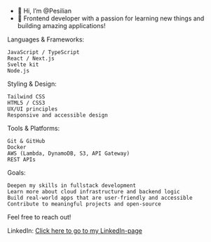 - 👋 Hi, I’m @Pesilian
- 🌱 Frontend developer with a passion for learning new things and building amazing applications!

Languages & Frameworks:

    JavaScript / TypeScript
    React / Next.js
    Svelte kit
    Node.js

Styling & Design:

    Tailwind CSS
    HTML5 / CSS3
    UX/UI principles
    Responsive and accessible design

Tools & Platforms:

    Git & GitHub
    Docker
    AWS (Lambda, DynamoDB, S3, API Gateway)
    REST APIs


Goals:

    Deepen my skills in fullstack development
    Learn more about cloud infrastructure and backend logic
    Build real-world apps that are user-friendly and accessible
    Contribute to meaningful projects and open-source


Feel free to reach out!

LinkedIn: [Click here to go to my LinkedIn-page](https://www.linkedin.com/in/lina-persson-signell)

